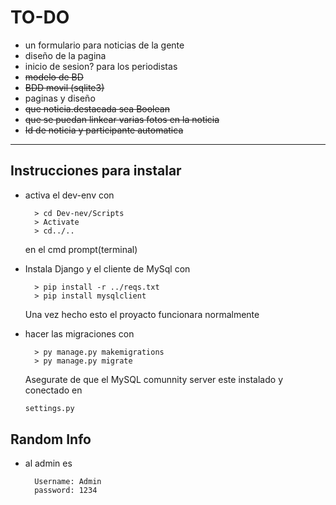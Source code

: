 # TO-DO

- un formulario para noticias de la gente
- diseño de la pagina
- inicio de sesion? para los periodistas
- ~~modelo de BD~~
- ~~BDD movil (sqlite3)~~
- paginas y diseño
- ~~que noticia.destacada sea Boolean~~
- ~~que se puedan linkear varias fotos en la noticia~~
- ~~Id de noticia y participante automatica~~

---

## Instrucciones para instalar

- activa el dev-env con

		> cd Dev-nev/Scripts
		> Activate
		> cd../..
	en el cmd prompt(terminal)
- Instala Django y el cliente de MySql con

		> pip install -r ../reqs.txt
		> pip install mysqlclient
	Una vez hecho esto el proyacto funcionara normalmente

- hacer las migraciones con

		> py manage.py makemigrations
		> py manage.py migrate
	Asegurate de que el MySQL comunnity server este instalado y conectado en
	```python
	settings.py
	```
## Random Info
- al admin es

		Username: Admin
		password: 1234